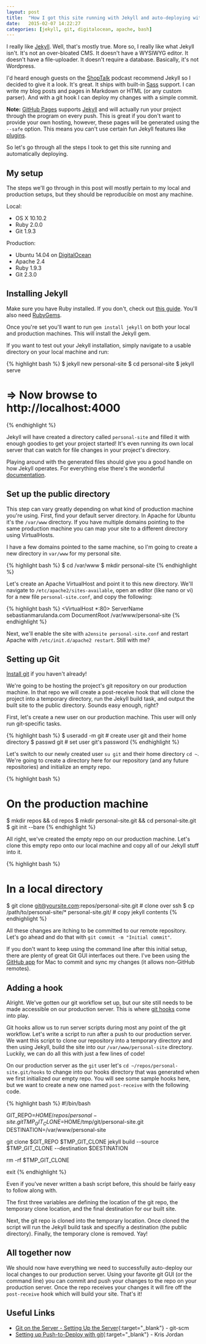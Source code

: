 ```yaml
---
layout: post
title:  "How I got this site running with Jekyll and auto-deploying with Git"
date:   2015-02-07 14:22:27
categories: [jekyll, git, digitalocean, apache, bash]
---
```

I really like [Jekyll][jekyll]. Well, that's mostly true. More so, I really like what Jekyll isn't. It's not an over-bloated CMS. It doesn't have a WYSIWYG editor. It doesn't have a file-uploader. It doesn't require a database. Basically, it's not Wordpress.

I'd heard enough guests on the [ShopTalk][shoptalk] podcast recommend Jekyll so I decided to give it a look. It's great. It ships with built-in [Sass][sass] support. I can write my blog posts and pages in Markdown or HTML (or any custom parser). And with a git hook I can deploy my changes with a simple commit.

**Note:** [GitHub Pages][github pages] supports [Jekyll][github pages jekyll] and will actually run your project through the program on every push. This is great if you don't want to provide your own hosting, however, these pages will be generated using the `--safe` option. This means you can't use certain fun Jekyll features like [plugins][jekyll plugins].

So let's go through all the steps I took to get this site running and automatically deploying.

## My setup
The steps we'll go through in this post will mostly pertain to my local and production setups, but they should be reproducible on most any machine.

Local: 

- OS X 10.10.2
- Ruby 2.0.0
- Git 1.9.3

Production:

- Ubuntu 14.04 on [DigitalOcean][digitalocean]
- Apache 2.4
- Ruby 1.9.3
- Git 2.3.0

## Installing Jekyll
Make sure you have Ruby installed. If you don't, check out [this guide][install ruby]. You'll also need [RubyGems][rubygems].

Once you're set you'll want to run `gem install jekyll` on both your local and production machines. This will install the Jekyll gem.

If you want to test out your Jekyll installation, simply navigate to a usable directory on your local machine and run:

{% highlight bash %}
$ jekyll new personal-site
$ cd personal-site
$ jekyll serve
# => Now browse to http://localhost:4000
{% endhighlight %}

Jekyll will have created a directory called `personal-site` and filled it with enough goodies to get your project started! It's even running its own local server that can watch for file changes in your project's directory. 

Playing around with the generated files should give you a good handle on how Jekyll operates. For everything else there's the wonderful [documentation][jekyll doc].

## Set up the public directory
This step can vary greatly depending on what kind of production machine you're using. First, find your default server directory. In Apache for Ubuntu it's the `/var/www` directory. If you have multiple domains pointing to the same production machine you can map your site to a different directory using VirtualHosts.

I have a few domains pointed to the same machine, so I'm going to create a new directory in `var/www` for my personal site.

{% highlight bash %}
$ cd /var/www
$ mkdir personal-site
{% endhighlight %}

Let's create an Apache VirtualHost and point it to this new directory. We'll navigate to `/etc/apache2/sites-available`, open an editor (like nano or vi) for a new file `personal-site.conf`, and copy the following:

{% highlight bash %}
<VirtualHost *:80>
	ServerName sebastianmarulanda.com
	DocumentRoot /var/www/personal-site
</VirtualHost>
{% endhighlight %}

Next, we'll enable the site with `a2ensite personal-site.conf` and restart Apache with `/etc/init.d/apache2 restart`. Still with me?

## Setting up Git
[Install git][install git] if you haven't already!

We're going to be hosting the project's git repository on our production machine. In that repo we will create a post-receive hook that will clone the project into a temporary directory, run the Jekyll build task, and output the built site to the public directory. Sounds easy enough, right?

First, let's create a new user on our production machine. This user will only run git-specific tasks.

{% highlight bash %}
$ useradd -m git	# create user git and their home directory
$ passwd git		# set user git's password
{% endhighlight %}

Let's switch to our newly created user `su git` and their home directory `cd ~`. We're going to create a directory here for our repository (and any future repositories) and initialize an empty repo.

{% highlight bash %}
# On the production machine
$ mkdir repos && cd repos
$ mkdir personal-site.git && cd personal-site.git
$ git init --bare
{% endhighlight %}

All right, we've created the empty repo on our production machine. Let's clone this empty repo onto our local machine and copy all of our Jekyll stuff into it.

{% highlight bash %}
# In a local directory
$ git clone git@yoursite.com:repos/personal-site.git	# clone over ssh
$ cp /path/to/personal-site/* personal-site.git/	# copy jekyll contents
{% endhighlight %}

All these changes are itching to be committed to our remote repository. Let's go ahead and do that with `git commit -m "Initial commit"`. 

If you don't want to keep using the command line after this initial setup, there are plenty of great Git GUI interfaces out there. I've been using the [GitHub app][github for mac] for Mac to commit and sync my changes (it allows non-GitHub remotes).

## Adding a hook
Alright. We've gotten our git workflow set up, but our site still needs to be made accessible on our production server. This is where [git hooks][git hooks] come into play.

Git hooks allow us to run server scripts during most any point of the git workflow. Let's write a script to run after a push to our production server. We want this script to clone our repository into a temporary directory and then using Jekyll, build the site into our `/var/www/personal-site` directory. Luckily, we can do all this with just a few lines of code!

On our production server as the `git` user let's `cd ~/repos/personal-site.git/hooks` to change into our hooks directory that was generated when we first initialized our empty repo. You will see some sample hooks here, but we want to create a new one named `post-receive` with the following code.

{% highlight bash %}
#!/bin/bash

GIT_REPO=$HOME/repos/personal-site.git
TMP_GIT_CLONE=$HOME/tmp/git/personal-site.git
DESTINATION=/var/www/personal-site

git clone $GIT_REPO $TMP_GIT_CLONE
jekyll build --source $TMP_GIT_CLONE --destination $DESTINATION

rm -rf $TMP_GIT_CLONE

exit
{% endhighlight %}

Even if you've never written a bash script before, this should be fairly easy to follow along with. 

The first three variables are defining the location of the git repo, the temporary clone location, and the final destination for our built site.

Next, the git repo is cloned into the temporary location. Once cloned the script will run the Jekyll build task and specifiy a destination (the public directory). Finally, the temporary clone is removed. Yay!

## All together now
We should now have everything we need to successfully auto-deploy our local changes to our production server. Using your favorite git GUI (or the command line) you can commit and push your changes to the repo on your production server. Once the repo receives your changes it will fire off the `post-receive` hook which will build your site. That's it!

## Useful Links
- [Git on the Server - Setting Up the Server][git on the server]{:target="_blank"} - git-scm
- [Setting up Push-to-Deploy with git][push to deploy]{:target="_blank"} - Kris Jordan

[jekyll]: http://jekyllrb.com
[shoptalk]: http://shoptalkshow.com
[sass]: http://sass-lang.com/
[github pages]: https://help.github.com/articles/what-are-github-pages/
[github pages jekyll]: https://help.github.com/articles/using-jekyll-with-pages/
[jekyll plugins]: http://jekyllrb.com/docs/plugins/
[jekyll doc]: http://jekyllrb.com/docs/home/
[digitalocean]: http://digitalocean.com
[install ruby]: https://www.ruby-lang.org/en/documentation/installation/
[rubygems]: https://rubygems.org/pages/download
[install git]: http://git-scm.com/book/en/v2/Getting-Started-Installing-Git
[github for mac]: https://mac.github.com/
[git hooks]: http://git-scm.com/book/en/v2/Customizing-Git-Git-Hooks
[git on the server]: http://git-scm.com/book/en/v2/Git-on-the-Server-Setting-Up-the-Server
[push to deploy]: http://krisjordan.com/essays/setting-up-push-to-deploy-with-git